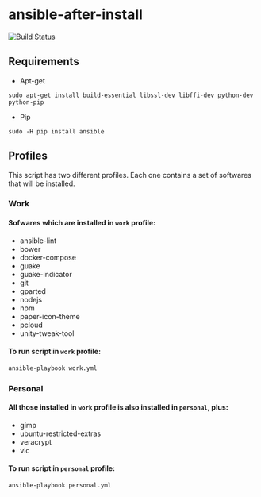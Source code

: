 # ansible-after-install

[![Build Status](https://travis-ci.org/brunosavyofs/ansible-after-install.svg?branch=master)](https://travis-ci.org/brunosavyofs/ansible-after-install)

## Requirements

- Apt-get

``` shell
sudo apt-get install build-essential libssl-dev libffi-dev python-dev python-pip
```

- Pip

``` shell
sudo -H pip install ansible
```

## Profiles

This script has two different profiles. Each one contains a set of softwares that will be installed.

### Work

#### Sofwares which are installed in ```work``` profile:

- ansible-lint
- bower
- docker-compose
- guake
- guake-indicator
- git
- gparted
- nodejs
- npm
- paper-icon-theme
- pcloud
- unity-tweak-tool

#### To run script in ```work``` profile:

``` bash
ansible-playbook work.yml
```

### Personal

#### All those installed in ```work``` profile is also installed in ```personal```, plus:

- gimp
- ubuntu-restricted-extras
- veracrypt
- vlc

#### To run script in ```personal``` profile:

``` bash
ansible-playbook personal.yml
```
